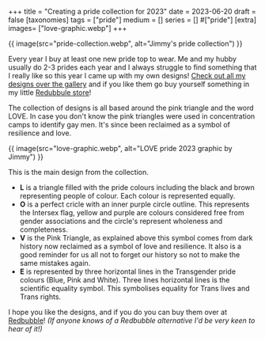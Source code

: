 +++
title = "Creating a pride collection for 2023"
date = 2023-06-20
draft =  false
[taxonomies]
tags = ["pride"]
medium = []
series = [] #["pride"]
[extra]
images= ["love-graphic.webp"]
+++

{{ image(src="pride-collection.webp", alt="Jimmy's pride collection") }}

Every year I buy at least one new pride top to wear. Me and my hubby usually do 2-3 prides each year and I always struggle to find something that I really like so this year I came up with my own designs! [Check out all my designs over the gallery](/gallery/pride-collection-2023/) and if you like them go buy yourself something in my little [Redubbule store](https://jimmy3ds.redbubble.com/)!

The collection of designs is all based around the pink triangle and the word LOVE. In case you don't know the pink triangles were used in concentration camps to identify gay men. It's since been reclaimed as a symbol of resilience and love.

{{ image(src="love-graphic.webp", alt="LOVE pride 2023 graphic by Jimmy") }}

This is the main design from the collection.

- **L** is a triangle filled with the pride colours including the black and brown representing people of colour. Each colour is represented equally.
- **O** is a perfect cricle with an inner purple circle outline. This represents the Intersex flag, yellow and purple are colours considered free from gender associations and the circle's represent wholeness and completeness.
- **V** is the Pink Triangle, as explained above this symbol comes from dark history now reclaimed as a symbol of love and resilience. It also is a good reminder for us all not to forget our history so not to make the same mistakes again.
- **E** is represented by three horizontal lines in the Transgender pride colours (Blue, Pink and White). Three lines horizontal lines is the scientific equality symbol. This symbolises equality for Trans lives and Trans rights.

I hope you like the designs, and if you do you can buy them over at [Redbubble](https://jimmy3ds.redbubble.com/)! _(If anyone knows of a Redbubble alternative I'd be very keen to hear of it!)_
